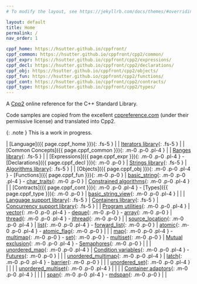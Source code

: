 ```yaml
---
# To modify the layout, see https://jekyllrb.com/docs/themes/#overriding-theme-defaults

layout: default
title: Home
permalink: /
nav_order: 1

cppf_home: https://hsutter.github.io/cppfront/
cppf_common: https://hsutter.github.io/cppfront/cpp2/common/
cppf_expr: https://hsutter.github.io/cppfront/cpp2/expressions/
cppf_decl: https://hsutter.github.io/cppfront/cpp2/declarations/
cppf_obj: https://hsutter.github.io/cppfront/cpp2/objects/
cppf_fun: https://hsutter.github.io/cppfront/cpp2/functions/
cppf_cont: https://hsutter.github.io/cppfront/cpp2/contracts/
cppf_type: https://hsutter.github.io/cppfront/cpp2/types/
---
```

A [Cpp2](https://github.com/hsutter/cppfront/) online reference for the C++ Standard Library.

Code samples are copied from the excellent [cppreference.com](https://cppreference.com) (under their permissive license) and translated into Cpp2.

{: .note }
This is a work in progress.

<style>
table {
    border-collapse: collapse;
}
table, th, td {
   border: none;
   padding: 0px;
   padding-left: 8px;
   padding-right: 8px;
   border-spacing: none;
}
td {
    background-color: #FAFAFA;
}
</style>
| [Language]({{ page.cppf_home }}){: .fs-5 }                               |                                                                            | [Iterators library](/iterator/index.md){: .fs-5 }   |
| [Common Concepts]({{ page.cppf_common }}){: .m-0 .p-0 .pl-4 }            |                                                                            | [Ranges library](/ranges/index.md){: .fs-5 }        |
| [Expressions]({{ page.cppf_expr }}){: .m-0 .p-0 .pl-4 } - [Declarations]({{ page.cppf_decl }}){: .m-0 .p-0 } | [Strings library](/string/index.md){: .fs-5 }                              | [Algorithms library](/algorithm/index.md){: .fs-5 } |
| [Objects]({{ page.cppf_obj }}){: .m-0 .p-0 .pl-4 } - [Functions]({{ page.cppf_fun }}){: .m-0 .p-0 }          | [basic_string](/string/basic_string.md){: .m-0 .p-0 .pl-4 } - [char_traits](/string/char_traits.md){: .m-0 .p-0 }               | [Constrained algorithms](/algorithm/ranges/index.md){: .m-0 .p-0 .pl-4 } |
| [Contracts]({{ page.cppf_cont }}){: .m-0 .p-0 .pl-4 } - [Types]({{ page.cppf_type }}){: .m-0 .p-0 }          | [basic_string_view](/string/basic_string_view.md){: .m-0 .p-0 .pl-4 }      |  |
| [Language support library](/utility/index.md#language-support){: .fs-5 } | [Containers library](/container/index.md){: .fs-5 }                        | [Concurrency support library](/thread/index.md){: .fs-5 } |
| [Program utilities](/utility/program/index.md){: .m-0 .p-0 .pl-4 }       | [vector](/container/vector.md){: .m-0 .p-0 .pl-4 } - [deque](/container/deque.md){: .m-0 .p-0 } - [array](/container/array.md){: .m-0 .p-0 } | [thread](/thread/thread.md){: .m-0 .p-0 .pl-4 } - [jthread](/thread/jthread.md){: .m-0 .p-0 } |
| [source_location](/utility/source_location.md){: .m-0 .p-0 .pl-4 }       | [list](/container/list.md){: .m-0 .p-0 .pl-4 } - [forward_list](/container/forward_list.md){: .m-0 .p-0 } | [atomic](/atomic/atomic.md){: .m-0 .p-0 .pl-4 } - [atomic_flag](/atomic/atomic_flag.md){: .m-0 .p-0 } |
|                                                                          | [map](/container/map.md){: .m-0 .p-0 .pl-4 } - [multimap](/container/multimap.md){: .m-0 .p-0 } - [set](/container/set.md){: .m-0 .p-0 } - [multiset](/container/multiset.md){: .m-0 .p-0 } | [Mutual exclusion](/thread/index.md#mutex){: .m-0 .p-0 .pl-4 } - [Semaphores](/thread/index.md#semaphores){: .m-0 .p-0 } |
|                                                                          | [unordered_map](/container/unordered_map.md){: .m-0 .p-0 .pl-4 }           | [Condition variables](/thread/index.md#condition-variables){: .m-0 .p-0 .pl-4 } - [Futures](/thread/index.md#futures){: .m-0 .p-0 } |
|                                                                          | [unordered_multimap](/container/unordered_multimap.md){: .m-0 .p-0 .pl-4 } | [latch](/thread/latch.md){: .m-0 .p-0 .pl-4 } - [barrier](/thread/barrier.md){: .m-0 .p-0 } |
|                                                                          | [unordered_set](/container/unordered_set.md){: .m-0 .p-0 .pl-4 }           |  |
|                                                                          | [unordered_multiset](/container/unordered_multiset.md){: .m-0 .p-0 .pl-4 } |  |
|                                                                          | [Container adaptors](/container/index.md#adaptors){: .m-0 .p-0 .pl-4 }     |  |
|                                                                          | [span](/container/span.md){: .m-0 .p-0 .pl-4 } - [mdspan](/container/mdspan.md){: .m-0 .p-0 } |  |
